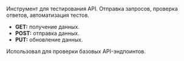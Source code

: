 Инструмент для тестирования API. Отправка запросов, проверка ответов, автоматизация тестов.

- **GET:** получение данных.
- **POST:** отправка данных.
- **PUT:** обновление данных.  

Использовал для проверки базовых API-эндпоинтов. 